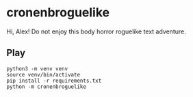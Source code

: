 # cronenbroguelike
Hi, Alex! Do not enjoy this body horror roguelike text adventure.

## Play

```
python3 -m venv venv
source venv/bin/activate
pip install -r requirements.txt
python -m cronenbroguelike
```

